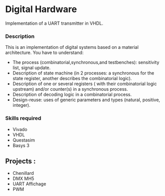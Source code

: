 # Digital Hardware

Implementation of a UART transmitter in VHDL.

### Description

This is an implementation of digital systems based on a material architecture. You have to understand:

- The process (combinatorial,synchronous,and testbenches): sensitivity list, signal update.
- Description of state machine (in 2 processes: a synchronous for the state register, another describes the combinatorial logic).
- Description of one or several registers ( with their combinatorial logic upstream) and/or counter(s) in a synchronous process.
- Description of decoding logic in a combinatorial process.
- Design-reuse: uses of generic parameters and types (natural, positive, integer).

### Skills required

- Vivado
- VHDL
- Questasim
- Basys 3

## Projects : 
- Chenillard
- DMX MH5
- UART Affichage
- PWM
